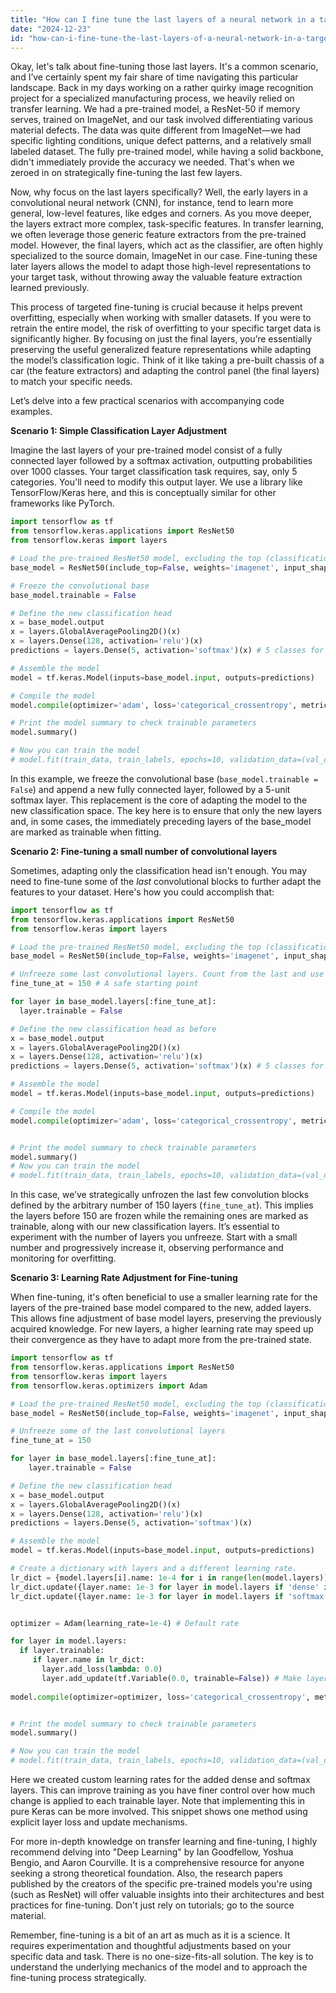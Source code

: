 ```yaml
---
title: "How can I fine tune the last layers of a neural network in a target model for transfer learning?"
date: "2024-12-23"
id: "how-can-i-fine-tune-the-last-layers-of-a-neural-network-in-a-target-model-for-transfer-learning"
---
```


Okay, let's talk about fine-tuning those last layers. It's a common scenario, and I’ve certainly spent my fair share of time navigating this particular landscape. Back in my days working on a rather quirky image recognition project for a specialized manufacturing process, we heavily relied on transfer learning. We had a pre-trained model, a ResNet-50 if memory serves, trained on ImageNet, and our task involved differentiating various material defects. The data was quite different from ImageNet—we had specific lighting conditions, unique defect patterns, and a relatively small labeled dataset. The fully pre-trained model, while having a solid backbone, didn't immediately provide the accuracy we needed. That's when we zeroed in on strategically fine-tuning the last few layers.

Now, why focus on the last layers specifically? Well, the early layers in a convolutional neural network (CNN), for instance, tend to learn more general, low-level features, like edges and corners. As you move deeper, the layers extract more complex, task-specific features. In transfer learning, we often leverage those generic feature extractors from the pre-trained model. However, the final layers, which act as the classifier, are often highly specialized to the source domain, ImageNet in our case. Fine-tuning these later layers allows the model to adapt those high-level representations to your target task, without throwing away the valuable feature extraction learned previously.

This process of targeted fine-tuning is crucial because it helps prevent overfitting, especially when working with smaller datasets. If you were to retrain the entire model, the risk of overfitting to your specific target data is significantly higher. By focusing on just the final layers, you’re essentially preserving the useful generalized feature representations while adapting the model’s classification logic. Think of it like taking a pre-built chassis of a car (the feature extractors) and adapting the control panel (the final layers) to match your specific needs.

Let’s delve into a few practical scenarios with accompanying code examples.

**Scenario 1: Simple Classification Layer Adjustment**

Imagine the last layers of your pre-trained model consist of a fully connected layer followed by a softmax activation, outputting probabilities over 1000 classes. Your target classification task requires, say, only 5 categories. You'll need to modify this output layer. We use a library like TensorFlow/Keras here, and this is conceptually similar for other frameworks like PyTorch.

```python
import tensorflow as tf
from tensorflow.keras.applications import ResNet50
from tensorflow.keras import layers

# Load the pre-trained ResNet50 model, excluding the top (classification) layer
base_model = ResNet50(include_top=False, weights='imagenet', input_shape=(224, 224, 3))

# Freeze the convolutional base
base_model.trainable = False

# Define the new classification head
x = base_model.output
x = layers.GlobalAveragePooling2D()(x)
x = layers.Dense(128, activation='relu')(x)
predictions = layers.Dense(5, activation='softmax')(x) # 5 classes for target task

# Assemble the model
model = tf.keras.Model(inputs=base_model.input, outputs=predictions)

# Compile the model
model.compile(optimizer='adam', loss='categorical_crossentropy', metrics=['accuracy'])

# Print the model summary to check trainable parameters
model.summary()

# Now you can train the model
# model.fit(train_data, train_labels, epochs=10, validation_data=(val_data, val_labels))
```

In this example, we freeze the convolutional base (`base_model.trainable = False`) and append a new fully connected layer, followed by a 5-unit softmax layer. This replacement is the core of adapting the model to the new classification space. The key here is to ensure that only the new layers and, in some cases, the immediately preceding layers of the base_model are marked as trainable when fitting.

**Scenario 2: Fine-tuning a small number of convolutional layers**

Sometimes, adapting only the classification head isn't enough. You may need to fine-tune some of the *last* convolutional blocks to further adapt the features to your dataset. Here's how you could accomplish that:

```python
import tensorflow as tf
from tensorflow.keras.applications import ResNet50
from tensorflow.keras import layers

# Load the pre-trained ResNet50 model, excluding the top (classification) layer
base_model = ResNet50(include_top=False, weights='imagenet', input_shape=(224, 224, 3))

# Unfreeze some last convolutional layers. Count from the last and use layers by block
fine_tune_at = 150 # A safe starting point

for layer in base_model.layers[:fine_tune_at]:
  layer.trainable = False

# Define the new classification head as before
x = base_model.output
x = layers.GlobalAveragePooling2D()(x)
x = layers.Dense(128, activation='relu')(x)
predictions = layers.Dense(5, activation='softmax')(x) # 5 classes for target task

# Assemble the model
model = tf.keras.Model(inputs=base_model.input, outputs=predictions)

# Compile the model
model.compile(optimizer='adam', loss='categorical_crossentropy', metrics=['accuracy'])


# Print the model summary to check trainable parameters
model.summary()
# Now you can train the model
# model.fit(train_data, train_labels, epochs=10, validation_data=(val_data, val_labels))
```

In this case, we’ve strategically unfrozen the last few convolution blocks defined by the arbitrary number of 150 layers (`fine_tune_at`). This implies the layers before 150 are frozen while the remaining ones are marked as trainable, along with our new classification layers. It’s essential to experiment with the number of layers you unfreeze. Start with a small number and progressively increase it, observing performance and monitoring for overfitting.

**Scenario 3: Learning Rate Adjustment for Fine-tuning**

When fine-tuning, it's often beneficial to use a smaller learning rate for the layers of the pre-trained base model compared to the new, added layers. This allows fine adjustment of base model layers, preserving the previously acquired knowledge. For new layers, a higher learning rate may speed up their convergence as they have to adapt more from the pre-trained state.

```python
import tensorflow as tf
from tensorflow.keras.applications import ResNet50
from tensorflow.keras import layers
from tensorflow.keras.optimizers import Adam

# Load the pre-trained ResNet50 model, excluding the top (classification) layer
base_model = ResNet50(include_top=False, weights='imagenet', input_shape=(224, 224, 3))

# Unfreeze some of the last convolutional layers
fine_tune_at = 150

for layer in base_model.layers[:fine_tune_at]:
    layer.trainable = False

# Define the new classification head
x = base_model.output
x = layers.GlobalAveragePooling2D()(x)
x = layers.Dense(128, activation='relu')(x)
predictions = layers.Dense(5, activation='softmax')(x)

# Assemble the model
model = tf.keras.Model(inputs=base_model.input, outputs=predictions)

# Create a dictionary with layers and a different learning rate.
lr_dict = {model.layers[i].name: 1e-4 for i in range(len(model.layers))}
lr_dict.update({layer.name: 1e-3 for layer in model.layers if 'dense' in layer.name })
lr_dict.update({layer.name: 1e-3 for layer in model.layers if 'softmax' in layer.name })


optimizer = Adam(learning_rate=1e-4) # Default rate

for layer in model.layers:
  if layer.trainable:
     if layer.name in lr_dict:
       layer.add_loss(lambda: 0.0)
       layer.add_update(tf.Variable(0.0, trainable=False)) # Make layers trainable
     
model.compile(optimizer=optimizer, loss='categorical_crossentropy', metrics=['accuracy'])


# Print the model summary to check trainable parameters
model.summary()

# Now you can train the model
# model.fit(train_data, train_labels, epochs=10, validation_data=(val_data, val_labels))

```

Here we created custom learning rates for the added dense and softmax layers. This can improve training as you have finer control over how much change is applied to each trainable layer. Note that implementing this in pure Keras can be more involved. This snippet shows one method using explicit layer loss and update mechanisms.

For more in-depth knowledge on transfer learning and fine-tuning, I highly recommend delving into "Deep Learning" by Ian Goodfellow, Yoshua Bengio, and Aaron Courville. It is a comprehensive resource for anyone seeking a strong theoretical foundation. Also, the research papers published by the creators of the specific pre-trained models you're using (such as ResNet) will offer valuable insights into their architectures and best practices for fine-tuning. Don't just rely on tutorials; go to the source material.

Remember, fine-tuning is a bit of an art as much as it is a science. It requires experimentation and thoughtful adjustments based on your specific data and task. There is no one-size-fits-all solution. The key is to understand the underlying mechanics of the model and to approach the fine-tuning process strategically.
